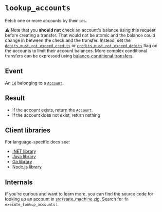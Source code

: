 # `lookup_accounts`

Fetch one or more accounts by their `id`s.

⚠️ Note that you **should not** check an account's balance using this request before creating a
transfer. That would not be atomic and the balance could change in between the check and the
transfer. Instead, set the
[`debits_must_not_exceed_credits`](../account.md#flagsdebits_must_not_exceed_credits) or
[`credits_must_not_exceed_debits`](../account.md#flagscredits_must_not_exceed_debits) flag on the
accounts to limit their account balances. More complex conditional transfers can be expressed using
[balance-conditional transfers](../../coding/recipes/balance-conditional-transfers.md).

## Event

An [`id`](../account.md#id) belonging to a [`Account`](../account.md).

## Result

- If the account exists, return the [`Account`](../account.md).
- If the account does not exist, return nothing.

## Client libraries

For language-specific docs see:

- [.NET library](/src/clients/dotnet/README.md#account-lookup)
- [Java library](/src/clients/java/README.md#account-lookup)
- [Go library](/src/clients/go/README.md#account-lookup)
- [Node.js library](/src/clients/node/README.md#account-lookup)

## Internals

If you're curious and want to learn more, you can find the source code for looking up an account in
[src/state_machine.zig](https://github.com/tigerbeetle/tigerbeetle/blob/main/src/state_machine.zig).
Search for `fn execute_lookup_accounts(`.
